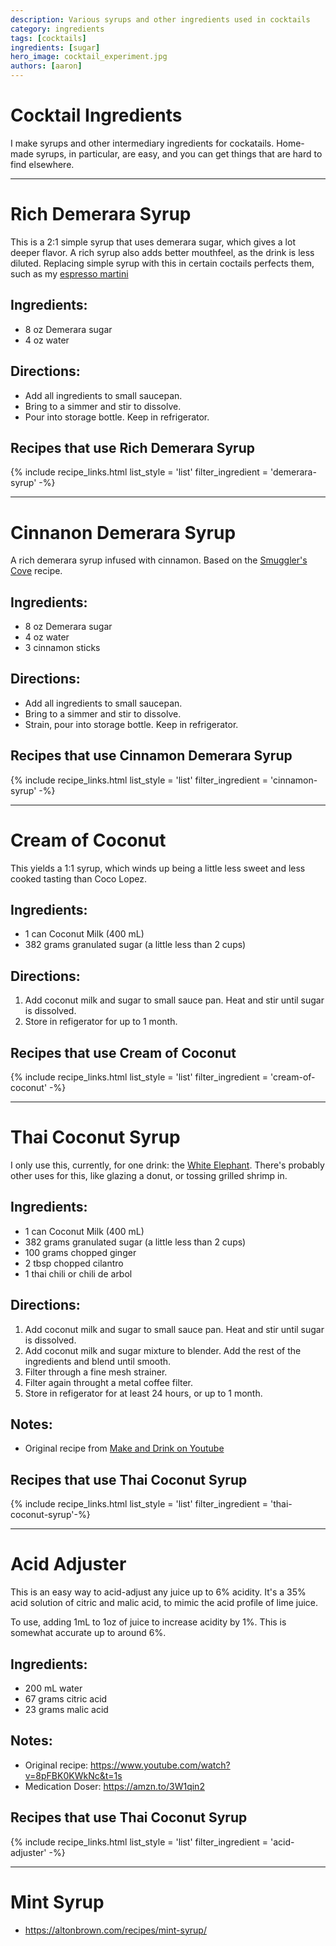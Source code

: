 ```yaml
---
description: Various syrups and other ingredients used in cocktails
category: ingredients
tags: [cocktails]
ingredients: [sugar]
hero_image: cocktail_experiment.jpg
authors: [aaron]
---
```


# Cocktail Ingredients

I make syrups and other intermediary ingredients for cockatails. Home-made syrups, in particular, are easy, and you can get things that are hard to find elsewhere. 

* * * 

# Rich Demerara Syrup

This is a 2:1 simple syrup that uses demerara sugar, which gives a lot deeper flavor. A rich syrup also adds better mouthfeel, as the drink is less diluted. Replacing simple syrup with this in certain coctails perfects them, such as my [espresso martini](./Espresso-Martini.html)

## Ingredients:

- 8 oz Demerara sugar
- 4 oz water

## Directions:

- Add all ingredients to small saucepan.
- Bring to a simmer and stir to dissolve.
- Pour into storage bottle. Keep in refrigerator.

## Recipes that use Rich Demerara Syrup
{% include recipe_links.html 
    list_style        = 'list'
    filter_ingredient = 'demerara-syrup' -%}

* * * 

# Cinnanon Demerara Syrup

A rich demerara syrup infused with cinnamon. Based on the [Smuggler's Cove](https://www.thrillist.com/recipe/smugglers-cove-cinnamon-syrup) recipe.

## Ingredients:

- 8 oz Demerara sugar
- 4 oz water
- 3 cinnamon sticks

## Directions:

- Add all ingredients to small saucepan.
- Bring to a simmer and stir to dissolve.
- Strain, pour into storage bottle. Keep in refrigerator.

## Recipes that use Cinnamon Demerara Syrup
{% include recipe_links.html 
    list_style        = 'list'
    filter_ingredient = 'cinnamon-syrup' -%}


* * *

# Cream of Coconut

This yields a 1:1 syrup, which winds up being a little less sweet and less cooked tasting than Coco Lopez. 

## Ingredients:

- 1 can Coconut Milk (400 mL)
- 382 grams granulated sugar (a little less than 2 cups)

## Directions:

1. Add coconut milk and sugar to small sauce pan. Heat and stir until sugar is dissolved.
2. Store in refigerator for up to 1 month.

## Recipes that use Cream of Coconut
{% include recipe_links.html 
    list_style        = 'list'
    filter_ingredient = 'cream-of-coconut' -%}

* * *

# Thai Coconut Syrup

I only use this, currently, for one drink: the [White Elephant](./White-Elephant.html). There's probably other uses for this, like glazing a donut, or tossing grilled shrimp in.

## Ingredients:

- 1 can Coconut Milk (400 mL)
- 382 grams granulated sugar (a little less than 2 cups)
- 100 grams chopped ginger
- 2 tbsp chopped cilantro
- 1 thai chili or chili de arbol

## Directions:

1. Add coconut milk and sugar to small sauce pan. Heat and stir until sugar is dissolved.
2. Add coconut milk and sugar mixture to blender. Add the rest of the ingredients and blend until smooth.
3. Filter through a fine mesh strainer.
4. Filter again throught a metal coffee filter.
5. Store in refigerator for at least 24 hours, or up to 1 month.

## Notes: 

- Original recipe from [Make and Drink on Youtube](https://www.youtube.com/watch?v=NDKElsxCdbA)

## Recipes that use Thai Coconut Syrup
{% include recipe_links.html 
    list_style        = 'list'
    filter_ingredient = 'thai-coconut-syrup'-%}

* * * 

# Acid Adjuster

This is an easy way to acid-adjust any juice up to 6% acidity. It's a 35% acid solution of citric and malic acid, to mimic the acid profile of lime juice. 

To use, adding 1mL to 1oz of juice to increase acidity by 1%. This is somewhat accurate up to around 6%. 

## Ingredients:

- 200 mL water
- 67 grams citric acid
- 23 grams malic acid

## Notes: 

- Original recipe: <https://www.youtube.com/watch?v=8pFBK0KWkNc&t=1s>
- Medication Doser: <https://amzn.to/3W1qin2>

## Recipes that use Thai Coconut Syrup
{% include recipe_links.html 
    list_style        = 'list'
    filter_ingredient = 'acid-adjuster' -%}


* * *

# Mint Syrup

- <https://altonbrown.com/recipes/mint-syrup/>
